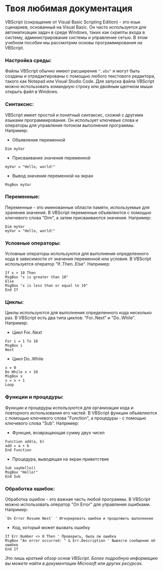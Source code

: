 # Твоя любимая документация

VBScript (сокращение от Visual Basic Scripting Edition) - это язык сценариев, основанный на Visual Basic. Он часто используется для автоматизации задач в среде Windows, таких как скрипты входа в систему, администрирование системы и управление сетью. В этом учебном пособии мы рассмотрим основы программирования на VBScript.

### Настройка среды:
Файлы VBScript обычно имеют расширение `".vbs"` и могут быть созданы и отредактированы с помощью любого текстового редактора, такого как Notepad или Visual Studio Code. Для запуска файла VBScript можно использовать командную строку или двойным щелчком мыши открыть файл в Windows.

### Синтаксис:
VBScript имеет простой и понятный синтаксис, схожий с другими языками программирования. Он использует ключевые слова и операторы для управления потоком выполнения программы. Например:

- Объявление переменной
```
Dim myVar
```

- Присваивание значения переменной
```
myVar = "Hello, world!"
```

- Вывод значения переменной на экран
```
MsgBox myVar
```

### Переменные:
Переменные - это именованные области памяти, используемые для хранения значений. В VBScript переменные объявляются с помощью ключевого слова "Dim", а затем присваиваются значения. Например:
```
Dim myVar
myVar = "Hello, world!"
```

### Условные операторы:
Условные операторы используются для выполнения определенного кода в зависимости от значения переменной или условия. В VBScript используется оператор "If..Then..Else". Например:
```
If x > 10 Then
MsgBox "x is greater than 10"
Else
MsgBox "x is less than or equal to 10"
End If
```

### Циклы:
Циклы используются для выполнения определенного кода несколько раз. В VBScript есть два типа циклов: "For..Next" и "Do..While". Например:
- Цикл For..Next
```
For i = 1 To 10
MsgBox i
Next
```

- Цикл Do..While
```
x = 0
Do While x < 10
MsgBox x
x = x + 1
Loop
```

### Функции и процедуры:
Функции и процедуры используются для организации кода и повторного использования его частей. В VBScript функции объявляются с помощью ключевого слова "Function", а процедуры - с помощью ключевого слова "Sub". Например:

- Функция, возвращающая сумму двух чисел
```
Function add(a, b)
add = a + b
End Function
```

- Процедура, выводящая на экран приветствие
```
Sub sayHello()
MsgBox "Hello!"
End Sub
```

### Обработка ошибок:
Обработка ошибок - это важная часть любой программы. В VBScript можно использовать оператор "On Error" для управления ошибками. Например:
```
`On Error Resume Next` ' Игнорировать ошибки и продолжить выполнение
```
- Код, который может вызвать ошибку
```
If Err.Number <> 0 Then ' Проверить, была ли ошибка
MsgBox "An error occurred: " & Err.Description ' Вывести сообщение об ошибке
End If
```

*Это лишь краткий обзор основ VBScript. Более подробную информацию вы можете найти в документации Microsoft или других ресурсах.*
